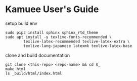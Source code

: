 
# Kamuee User's Guide

setup build env
```
sudo pip3 install sphinx sphinx_rtd_theme
sudo apt install -y texlive-fonts-recommended \
		texlive-latex-recommended texlive-latex-extra \
		texlive-lang-japanese latexmk texlive-latex-base
```

clone and build documentation
```
git clone <this-repo> <repo-name> && cd $_
make html
ls _build/html/index.html
```

